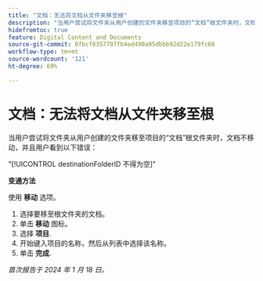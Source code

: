 ```yaml
---
title: "文档：无法将文档从文件夹移至根"
description: "当用户尝试将文件夹从用户创建的文件夹移至项目的“文档”根文件夹时，文档不移动，而用户看到一条错误。"
hidefromtoc: true
feature: Digital Content and Documents
source-git-commit: 8fbcf0357797fb4ed490a95dbbb92d22e179fc66
workflow-type: tm+mt
source-wordcount: '121'
ht-degree: 69%

---
```



# 文档：无法将文档从文件夹移至根

当用户尝试将文件夹从用户创建的文件夹移至项目的“文档”根文件夹时，文档不移动，并且用户看到以下错误：

&quot;[!UICONTROL destinationFolderlD 不得为空]&quot;

**变通方法**

使用 **移动** 选项。

1. 选择要移至根文件夹的文档。
1. 单击 **移动** 图标。
1. 选择 **项目**.
1. 开始键入项目的名称，然后从列表中选择该名称。
1. 单击 **完成**.

_首次报告于 2024 年 1 月 18 日。_
